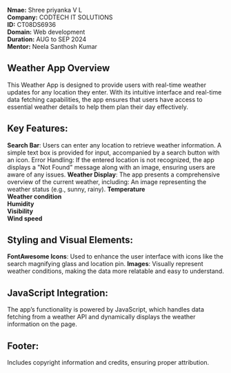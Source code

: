 **Nmae:** Shree priyanka V L <br>
**Company:** CODTECH IT SOLUTIONS   <br>
**ID:** CT08DS6936  <br>
**Domain:** Web development   <br>
**Duration:** AUG to SEP 2024   <br>
**Mentor:** Neela Santhosh Kumar  <br>

## Weather App Overview
This Weather App is designed to provide users with real-time weather updates for any location they enter. With its intuitive interface and real-time data fetching capabilities, the app ensures that users have access to essential weather details to help them plan their day effectively.

## Key Features:
**Search Bar**: Users can enter any location to retrieve weather information. A simple text box is provided for input, accompanied by a search button with an icon.
Error Handling: If the entered location is not recognized, the app displays a "Not Found" message along with an image, ensuring users are aware of any issues.
**Weather Display**: The app presents a comprehensive overview of the current weather, including:
An image representing the weather status (e.g., sunny, rainy).
**Temperature  <br>
Weather condition  <br>
Humidity  <br>
Visibility  <br> 
Wind speed   <br>**   
## Styling and Visual Elements:
**FontAwesome Icons**: Used to enhance the user interface with icons like the search magnifying glass and location pin.
**Images**: Visually represent weather conditions, making the data more relatable and easy to understand.
## JavaScript Integration:
The app’s functionality is powered by JavaScript, which handles data fetching from a weather API and dynamically displays the weather information on the page.
## Footer:
Includes copyright information and credits, ensuring proper attribution.








